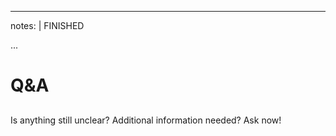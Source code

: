 
---
notes: |
    FINISHED

...

# Q&A

## 

### 

Is anything still unclear? Additional information needed? Ask now!

